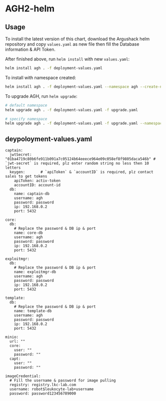 # AGH2-helm

## Usage

To install the latest version of this chart, download the Argushack helm repository and copy `values.yaml` as new file then fill the Database information & API Token.

After finished above, run `helm install` with new `values.yaml`:

``` bash
helm install agh . -f deployment-values.yaml
```

To install with namespace created:

``` bash
helm install agh . -f deployment-values.yaml --namespace agh --create-namespace
```

To upgrade AGH, run `helm upgrade`:

``` bash
# default namespace
helm upgrade agh . -f deployment-values.yaml -f upgrade.yaml

# specify namespace
helm upgrade agh . -f deployment-values.yaml -f upgrade.yaml --namespace agh
```

## deypoloyment-values.yaml
```
captain:
  jwtSecret: "01ba4719c80b6fe911b091a7c05124b64eeece964e09c058ef8f9805daca546b" # `jwt-secret` is required, plz enter random string no less then 10 letters
  keygen:       # `apiToken` & `accountID` is required, plz contact sales to get tokens
    apiToken: activ-token
    accountID: account-id
  db:
    name: captain-db
    username: agh
    password: password
    ip: 192.168.0.2
    port: 5432

core:
  db:
    # Replace the password & DB ip & port
    name: core-db
    username: agh
    password: password
    ip: 192.168.0.2
    port: 5432

exploitmgr:
  db:
    # Replace the password & DB ip & port
    name: exploitmgr-db
    username: agh
    password: password
    ip: 192.168.0.2
    port: 5432

template:
  db:
    # Replace the password & DB ip & port
    name: template-db
    username: agh
    password: password
    ip: 192.168.0.2
    port: 5432

minio:
  url: ""
  core:
    user: ""
    password: ""
  capt:
    user: ""
    password: ""

imageCredential:
  # Fill the username & password for image pulling
  registry: registry.lkc-lab.com
  username: robot$leukocyte-lab+username
  password: password123456789000
```